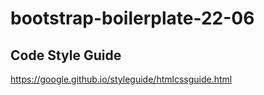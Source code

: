 # bootstrap-boilerplate-22-06


## Code Style Guide

https://google.github.io/styleguide/htmlcssguide.html
